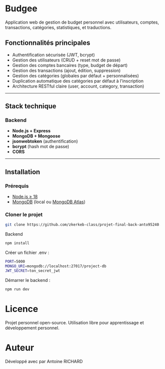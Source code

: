 # Budgee

Application web de gestion de budget personnel avec utilisateurs, comptes, transactions, catégories, statistiques, et traductions.

## Fonctionnalités principales

-  Authentification sécurisée (JWT, bcrypt)
- Gestion des utilisateurs (CRUD + reset mot de passe)
- Gestion des comptes bancaires (type, budget de départ)
- Gestion des transactions (ajout, édition, suppression)
- Gestion des catégories (globales par défaut + personnalisées)
- Duplication automatique des catégories par défaut à l'inscription
- Architecture RESTful claire (user, account, category, transaction)

---

## Stack technique

### Backend

- **Node.js + Express**
- **MongoDB + Mongoose**
- **jsonwebtoken** (authentification)
- **bcrypt** (hash mot de passe)
- **CORS**

---

## Installation

### Prérequis

- [Node.js ≥ 18](https://nodejs.org/)
- [MongoDB](https://www.mongodb.com/try/download/community) (local ou [MongoDB Atlas](https://www.mongodb.com/cloud/atlas))

### Cloner le projet

```bash
git clone https://github.com/zkerkeb-class/projet-final-back-anto95240.git
```

Backend
```bash
npm install
```
Créer un fichier .env :

```bash
PORT=5000
MONGO_URI=mongodb://localhost:27017/project-db
JWT_SECRET=ton_secret_jwt
```

Démarrer le backend :
```bash
npm run dev
```

# Licence
Projet personnel open-source. Utilisation libre pour apprentissage et développement personnel.

# Auteur
Développé avec par Antoine RICHARD
